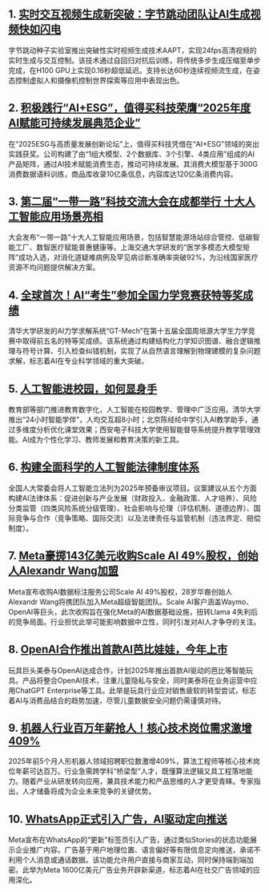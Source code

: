 ## 1. [实时交互视频生成新突破：字节跳动团队让AI生成视频快如闪电](https://www.techwalker.com/2025/0617/3167743.shtml)
字节跳动种子实验室推出突破性实时视频生成技术AAPT，实现24fps高清视频的实时生成与交互控制。该技术通过自回归对抗后训练，将传统多步生成压缩至单步完成，在H100 GPU上实现0.16秒超低延迟。支持长达60秒连续视频流生成，在姿态控制虚拟人和摄像机控制世界探索等应用中表现出色。

## 2. [积极践行“AI+ESG”，值得买科技荣膺“2025年度AI赋能可持续发展典范企业”](https://finance.sina.com.cn/tech/roll/2025-06-17/doc-infaiwtn0018660.shtml)
在“2025ESG与高质量发展创新论坛”上，值得买科技凭借在“AI+ESG”领域的突出实践获奖。公司构建了由“1组大模型、2个数据库、3个引擎、4类应用”组成的AI产品矩阵，通过AI技术赋能消费生态，推动可持续发展。其消费大模型基于300G消费数据语料训练，商品库收录10亿条信息，内容库达120亿条消费内容。

## 3. [第二届“一带一路”科技交流大会在成都举行 十大人工智能应用场景亮相](http://www.ysu.edu.cn/info/5423/39279.htm)
大会发布“一带一路”十大人工智能应用场景，包括智慧能源场站综合管控、低碳智能工厂、数智医疗赋能普惠健康等。上海交通大学研发的“医学多模态大模型矩阵”成功入选，对消化道疑难病例及罕见病诊断准确率突破92%，为沿线国家医疗资源不均问题提供解决方案。

## 4. [全球首次！AI“考生”参加全国力学竞赛获特等奖成绩](https://www.tsinghua.edu.cn/info/1182/119619.htm)
清华大学研发的AI力学求解系统“GT-Mech”在第十五届全国周培源大学生力学竞赛中取得前五名的特等奖成绩。该系统通过构建结构化力学知识图谱、融合逻辑推理与符号计算、引入检查纠错机制，实现了从自然语言理解到物理建模的复杂问题求解，标志着AI在专业科学领域的重大突破。

## 5. [人工智能进校园，如何显身手](http://news.cyol.com/gb/articles/2025-06/17/content_77vYq9fe3M.html)
教育部等部门推进教育数字化，人工智能在校园教学、管理中广泛应用。清华大学推出“24小时智能学伴”，人均交互超8小时；北京陈经纶中学引入AI教学助手，通过多维度分析优化课堂效果；西安电子科技大学使用智能督导系统提升教学管理效能。AI成为个性化学习、教师发展和教育决策的新工具。

## 6. [构建全面科学的人工智能法律制度体系](http://www.legaldaily.com.cn/index/content/2025-06/17/content_9987657.htm)
全国人大常委会将人工智能立法列为2025年预备审议项目。议案建议从五个方面构建AI法律体系：促进创新与产业发展（财政投入、金融政策、人才培养）、风险分类监管（四类风险系统分级管理）、社会影响与伦理（评估机制、道德边界）、国际竞争与合作（竞争策略、国际交流）以及法律责任与监管机制（违法界定、赔偿制度）。

## 7. [Meta豪掷143亿美元收购Scale AI 49%股权，创始人Alexandr Wang加盟](https://news.sina.com.cn/zx/ds/2025-06-17/doc-infaisms8948835.shtml)
Meta宣布收购AI数据标注服务公司Scale AI 49%股权，28岁华裔创始人Alexandr Wang将携团队加入Meta超级智能团队。Scale AI客户涵盖Waymo、OpenAI等巨头，此次收购旨在强化Meta的AI数据基础设施，扭转Llama 4失利后的竞争局面。行业担忧此举可能影响数据中立性，同时引发对AI人才争夺的关注。

## 8. [OpenAI合作推出首款AI芭比娃娃，今年上市](https://news.sina.cn/ai/2025-06-16/detail-infahqya0676652.d.html)
玩具巨头美泰与OpenAI达成合作，计划2025年推出首款AI驱动的芭比等智能玩具。产品将整合OpenAI技术，注重儿童隐私与安全，同时美泰将在业务运营中应用ChatGPT Enterprise等工具。此举是玩具行业应对销售疲软的转型尝试，标志着AI与消费品结合的趋势加速，尽管儿童数据安全问题仍需谨慎对待。

## 9. [机器人行业百万年薪抢人！核心技术岗位需求激增409%](https://finance.sina.cn/2025-06-16/detail-infahvfw2868871.d.html)
2025年前5个月人形机器人领域招聘职位数激增409%，算法工程师等核心技术岗位年薪可达百万。行业急需跨学科“桥梁型”人才，既懂算法逻辑又具工程落地能力。随着产业从研发转向应用，兼具技术能力和产品思维的人才更受青睐。专家指出，人才储备将成为企业未来竞争的关键优势。

## 10. [WhatsApp正式引入广告，AI驱动定向推送](https://finance.sina.cn/tech/2025-06-16/detail-infahvha9424803.d.html)
Meta宣布在WhatsApp的“更新”标签页引入广告，通过类似Stories的状态功能展示企业推广内容。广告基于用户地理位置、语言偏好等有限信息定向推送，承诺不利用个人消息或通话数据。该功能允许用户直接与商家互动，同时保持端到端加密。此举为Meta 1600亿美元广告业务开辟新渠道，标志着AI在社交广告领域的应用深化。